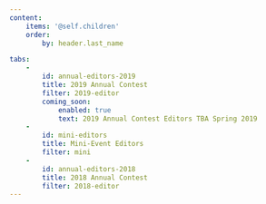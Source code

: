 ```yaml
---
content:
    items: '@self.children'
    order:
        by: header.last_name

tabs:
    -
        id: annual-editors-2019
        title: 2019 Annual Contest
        filter: 2019-editor
        coming_soon:
            enabled: true
            text: 2019 Annual Contest Editors TBA Spring 2019
    -
        id: mini-editors
        title: Mini-Event Editors
        filter: mini
    -
        id: annual-editors-2018
        title: 2018 Annual Contest
        filter: 2018-editor
---
```

